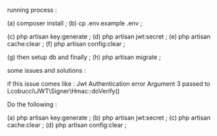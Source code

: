 
running process :

(a) composer install ; 
(b) cp .env.example .env ;

(c) php artisan key:generate ;
(d) php artisan jwt:secret ;
(e) php artisan cache:clear ; 
(f) php artisan config:clear ;

(g) then setup db and finally ;
(h) php artisan migrate ;

some issues and solutions :

if this issue comes like : Jwt Authentication error Argument 3 passed to Lcobucci\JWT\Signer\Hmac::doVerify()

Do the following : 

(a) php artisan key:generate ; 
(b) php artisan jwt:secret ; 
(c) php artisan cache:clear ; 
(d) php artisan config:clear ;